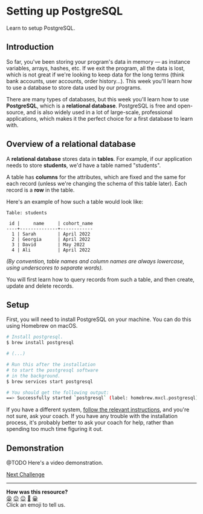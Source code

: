 # Setting up PostgreSQL

Learn to setup PostgreSQL.

## Introduction

So far, you've been storing your program's data in memory — as instance variables, arrays, hashes, etc. If we exit the program, all the data is lost, which is not great if we're looking to keep data for the long terms (think bank accounts, user accounts, order history...). This week you'll learn how to use a database to store data used by our programs.

There are many types of databases, but this week you'll learn how to use **PostgreSQL**, which is a **relational database**. PostgreSQL is free and open-source, and is also widely used in a lot of large-scale, professional applications, which makes it the perfect choice for a first database to learn with.

## Overview of a relational database

A **relational database** stores data in **tables**. For example, if our application needs to store **students**, we'd have a table named "students".

A table has **columns** for the attributes, which are fixed and the same for each record (unless we're changing the schema of this table later). Each record is a **row** in the table.

Here's an example of how such a table would look like:

```
Table: students

 id |     name     | cohort_name
----+--------------+------------
  1 | Sarah        | April 2022
  2 | Georgia      | April 2022
  3 | David        | May 2022
  4 | Ali          | April 2022
```

*(By convention, table names and column names are always lowercase, using underscores to separate words).*

You will first learn how to query records from such a table, and then create, update and delete records.

## Setup

First, you will need to install PostgreSQL on your machine. You can do this using Homebrew on macOS.

```bash
# Install postgresql.
$ brew install postgresql

# (...)

# Run this after the installation
# to start the postgresql software
# in the background.
$ brew services start postgresql

# You should get the following output:
==> Successfully started `postgresql` (label: homebrew.mxcl.postgresql)
```

If you have a different system, [follow the relevant instructions](https://www.postgresql.org/download/), and you're not sure, ask your coach. If you have any trouble with the installation process, it's probably better to ask your coach for help, rather than spending too much time figuring it out.

## Demonstration

@TODO Here's a video demonstration.

[Next Challenge](02_using_psql.md)

<!-- BEGIN GENERATED SECTION DO NOT EDIT -->

---

**How was this resource?**  
[😫](https://airtable.com/shrUJ3t7KLMqVRFKR?prefill_Repository=makersacademy/databases&prefill_File=sql_bites/01_setting_up_database.md&prefill_Sentiment=😫) [😕](https://airtable.com/shrUJ3t7KLMqVRFKR?prefill_Repository=makersacademy/databases&prefill_File=sql_bites/01_setting_up_database.md&prefill_Sentiment=😕) [😐](https://airtable.com/shrUJ3t7KLMqVRFKR?prefill_Repository=makersacademy/databases&prefill_File=sql_bites/01_setting_up_database.md&prefill_Sentiment=😐) [🙂](https://airtable.com/shrUJ3t7KLMqVRFKR?prefill_Repository=makersacademy/databases&prefill_File=sql_bites/01_setting_up_database.md&prefill_Sentiment=🙂) [😀](https://airtable.com/shrUJ3t7KLMqVRFKR?prefill_Repository=makersacademy/databases&prefill_File=sql_bites/01_setting_up_database.md&prefill_Sentiment=😀)  
Click an emoji to tell us.

<!-- END GENERATED SECTION DO NOT EDIT -->
